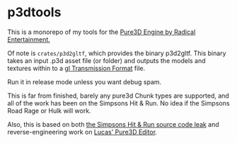 # p3dtools

This is a monorepo of my tools for the
[Pure3D Engine by Radical Entertainment.](https://www.pcgamingwiki.com/wiki/Engine:Pure3D)

Of note is `crates/p3d2gltf`, which provides the binary p3d2gltf. This binary takes an input .p3d asset file (or folder)
and outputs the models and textures within to a
[gl Transmission Format](https://registry.khronos.org/glTF/specs/2.0/glTF-2.0.html) file.

Run it in release mode unless you want debug spam.

This is far from finished, barely any pure3d Chunk types are supported, and all of the work has been on
the Simpsons Hit & Run. No idea if the Simpsons Road Rage or Hulk will work.

Also, this is based on both [the Simpsons Hit & Run source code leak](https://archive.org/details/shr_source) and
reverse-engineering work on [Lucas' Pure3D Editor](https://modbakery.donutteam.com/releases/view/lucas-pure3d-editor-4).

